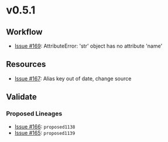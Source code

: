 # v0.5.1

## Workflow

- [Issue #169](https://github.com/ktmeaton/ncov-recombinant/issues/169): AttributeError: 'str' object has no attribute 'name'

## Resources

- [Issue #167](https://github.com/ktmeaton/ncov-recombinant/issues/167): Alias key out of date, change source

## Validate

### Proposed Lineages

- [Issue #166](https://github.com/ktmeaton/ncov-recombinant/issues/166): `proposed1138`
- [Issue #165](https://github.com/ktmeaton/ncov-recombinant/issues/165): `proposed1139`
